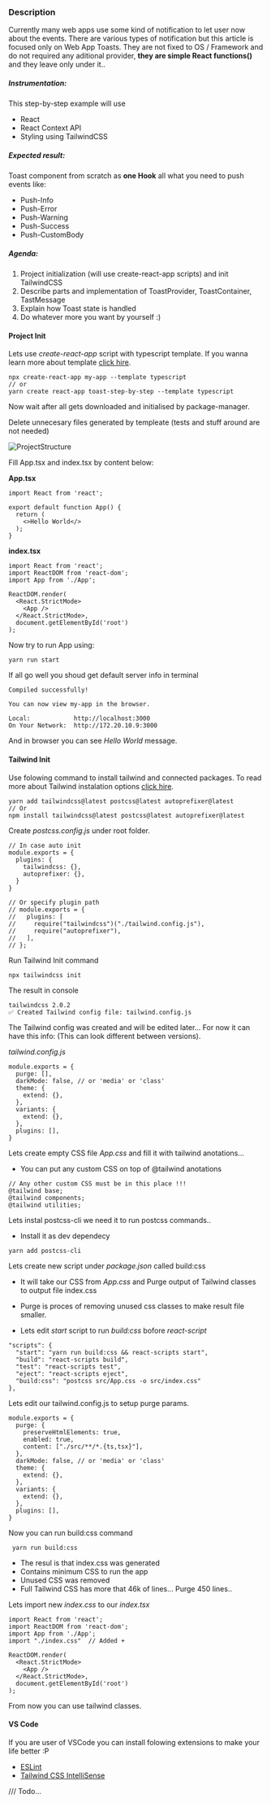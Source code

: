 ### Description

Currently many web apps use some kind of notification to let user now about the events. There are various types of notification but this article is focused only on Web App Toasts. They are not fixed to OS / Framework and do not required any aditional provider, **they are simple React functions()** and they leave only under it..

##### Instrumentation:

This step-by-step example will use

- React
- React Context API
- Styling using TailwindCSS

##### Expected result:

Toast component from scratch as **one Hook** all what you need to push events like:

- Push-Info
- Push-Error
- Push-Warning
- Push-Success
- Push-CustomBody

##### Agenda:

1. Project initialization (will use create-react-app scripts) and init TailwindCSS
2. Describe parts and implementation of ToastProvider, ToastContainer, TastMessage
3. Explain how Toast state is handled
4. Do whatever more you want by yourself :)

#### Project Init

Lets use _create-react-app_ script with typescript template. If you wanna learn more about template [click hire](https://create-react-app.dev/docs/adding-typescript/).

```
npx create-react-app my-app --template typescript
// or
yarn create react-app toast-step-by-step --template typescript
```

Now wait after all gets downloaded and initialised by package-manager.

Delete unnecesary files generated by templeate (tests and stuff around are not needed)

![ProjectStructure](./images_tutorial/PrepareProjectStructure.png)

Fill App.tsx and index.tsx by content below:

**App.tsx**

```
import React from 'react';

export default function App() {
  return (
    <>Hello World</>
  );
}
```

**index.tsx**

```
import React from 'react';
import ReactDOM from 'react-dom';
import App from './App';

ReactDOM.render(
  <React.StrictMode>
    <App />
  </React.StrictMode>,
  document.getElementById('root')
);
```

Now try to run App using:

```
yarn run start
```

If all go well you shoud get default server info in terminal

```
Compiled successfully!

You can now view my-app in the browser.

Local:            http://localhost:3000
On Your Network:  http://172.20.10.9:3000
```

And in browser you can see _Hello World_ message.

#### Tailwind Init

Use folowing command to install tailwind and connected packages. To read more about Tailwind instalation options [click hire](https://tailwindcss.com/docs/installation).

```
yarn add tailwindcss@latest postcss@latest autoprefixer@latest
// Or
npm install tailwindcss@latest postcss@latest autoprefixer@latest
```

Create _postcss.config.js_ under root folder.

```
// In case auto init
module.exports = {
  plugins: {
    tailwindcss: {},
    autoprefixer: {},
  }
}

// Or specify plugin path
// module.exports = {
//   plugins: [
//     require("tailwindcss")("./tailwind.config.js"),
//     require("autoprefixer"),
//   ],
// };
```

Run Tailwind Init command

```
npx tailwindcss init
```

The result in console

```
tailwindcss 2.0.2
✅ Created Tailwind config file: tailwind.config.js
```

The Tailwind config was created and will be edited later... For now it can have this info: (This can look different between versions).

_tailwind.config.js_

```
module.exports = {
  purge: [],
  darkMode: false, // or 'media' or 'class'
  theme: {
    extend: {},
  },
  variants: {
    extend: {},
  },
  plugins: [],
}
```

Lets create empty CSS file _App.css_ and fill it with tailwind anotations...

- You can put any custom CSS on top of @tailwind anotations

```
// Any other custom CSS must be in this place !!!
@tailwind base;
@tailwind components;
@tailwind utilities;
```

Lets instal postcss-cli we need it to run postcss commands..

- Install it as dev dependecy

```
yarn add postcss-cli
```

Lets create new script under _package.json_ called build:css

- It will take our CSS from _App.css_ and Purge output of Tailwind classes to output file index.css

- Purge is proces of removing unused css classes to make result file smaller.

- Lets edit _start_ script to run _build:css_ bofore _react-script_

```
"scripts": {
  "start": "yarn run build:css && react-scripts start",
  "build": "react-scripts build",
  "test": "react-scripts test",
  "eject": "react-scripts eject",
  "build:css": "postcss src/App.css -o src/index.css"
},
```

Lets edit our tailwind.config.js to setup purge params.

```
module.exports = {
  purge: {
    preserveHtmlElements: true,
    enabled: true,
    content: ["./src/**/*.{ts,tsx}"],
  },
  darkMode: false, // or 'media' or 'class'
  theme: {
    extend: {},
  },
  variants: {
    extend: {},
  },
  plugins: [],
}
```

Now you can run build:css command

```
 yarn run build:css
```

- The resul is that index.css was generated
- Contains minimum CSS to run the app
- Unused CSS was removed
- Full Tailwind CSS has more that 46k of lines... Purge 450 lines..

Lets import new _index.css_ to our _index.tsx_

```
import React from 'react';
import ReactDOM from 'react-dom';
import App from './App';
import "./index.css"  // Added +

ReactDOM.render(
  <React.StrictMode>
    <App />
  </React.StrictMode>,
  document.getElementById('root')
);
```

From now you can use tailwind classes.

#### VS Code

If you are user of VSCode you can install folowing extensions to make your life better :P

- [ESLint](https://marketplace.visualstudio.com/items?itemName=dbaeumer.vscode-eslint)
- [Tailwind CSS IntelliSense](https://marketplace.visualstudio.com/items?itemName=bradlc.vscode-tailwindcss)

/// Todo...
